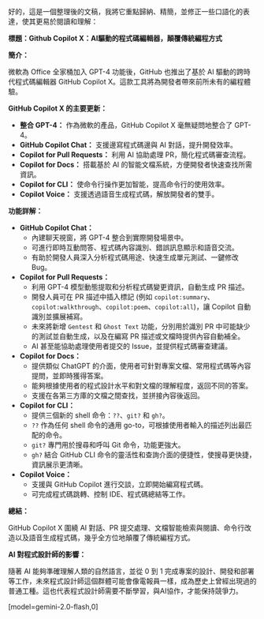 好的，這是一個整理後的文稿，我將它重點歸納、精簡，並修正一些口語化的表達，使其更易於閱讀和理解：

**標題：Github Copilot X：AI驅動的程式碼編輯器，顛覆傳統編程方式**

**簡介：**

微軟為 Office 全家桶加入 GPT-4 功能後，GitHub 也推出了基於 AI 驅動的跨時代程式碼編輯器 GitHub Copilot X。這款工具將為開發者帶來前所未有的編程體驗。

**GitHub Copilot X 的主要更新：**

*   **整合 GPT-4：** 作為微軟的產品，GitHub Copilot X 毫無疑問地整合了 GPT-4。
*   **GitHub Copilot Chat：** 支援邊寫程式碼邊與 AI 對話，提升開發效率。
*   **Copilot for Pull Requests：** 利用 AI 協助處理 PR，簡化程式碼審查流程。
*   **Copilot for Docs：** 搭載基於 AI 的智能文檔系統，方便開發者快速查找所需資訊。
*   **Copilot for CLI：** 使命令行操作更加智能，提高命令行的使用效率。
*   **Copilot Voice：** 支援透過語音生成程式碼，解放開發者的雙手。

**功能詳解：**

*   **GitHub Copilot Chat：**
    *   內建聊天視窗，將 GPT-4 整合到實際開發場景中。
    *   可進行即時互動問答、程式碼內容識別、錯誤訊息顯示和語音交流。
    *   有助於開發人員深入分析程式碼用途、快速生成單元測試、一鍵修改 Bug。
*   **Copilot for Pull Requests：**
    *   利用 GPT-4 模型動態提取和分析程式碼變更資訊，自動生成 PR 描述。
    *   開發人員可在 PR 描述中插入標記 (例如 `copilot:summary`、`copilot:walkthrough`、`copilot:poem`、`copilot:all`)，讓 Copilot 自動識別並擴展補寫。
    *   未來將新增 `Gentest` 和 `Ghost Text` 功能，分別用於識別 PR 中可能缺少的測試並自動生成，以及在編寫 PR 描述或文檔時提供內容自動補全。
    *   AI 甚至能協助處理使用者提交的 Issue，並提供程式碼審查建議。
*   **Copilot for Docs：**
    *   提供類似 ChatGPT 的介面，使用者可針對專案文檔、常用程式碼等內容提問，並即時獲得答案。
    *   能夠根據使用者的程式設計水平和對文檔的理解程度，返回不同的答案。
    *   支援在各第三方庫的文檔之間查找，並拼接內容後返回。
*   **Copilot for CLI：**
    *   提供三個新的 shell 命令：`??`、`git?` 和 `gh?`。
    *   `??` 作為任何 shell 命令的通用 go-to，可根據使用者輸入的描述列出最匹配的命令。
    *   `git?` 專門用於搜尋和呼叫 Git 命令，功能更強大。
    *   `gh?` 結合 GitHub CLI 命令的靈活性和查詢介面的便捷性，使搜尋更快捷，資訊展示更清晰。
*   **Copilot Voice：**
    *   支援與 GitHub Copilot 進行交談，立即開始編寫程式碼。
    *   可完成程式碼跳轉、控制 IDE、程式碼總結等工作。

**總結：**

GitHub Copilot X 圍繞 AI 對話、PR 提交處理、文檔智能檢索與閱讀、命令行改造以及語音生成程式碼，幾乎全方位地顛覆了傳統編程方式。

**AI 對程式設計師的影響：**

隨著 AI 能夠準確理解人類的自然語言，並從 0 到 1 完成專案的設計、開發和部署等工作，未來程式設計師這個群體可能會像電報員一樣，成為歷史上曾經出現過的普通工種。這也代表程式設計師需要不斷學習，與AI協作，才能保持競爭力。

[model=gemini-2.0-flash,0]
